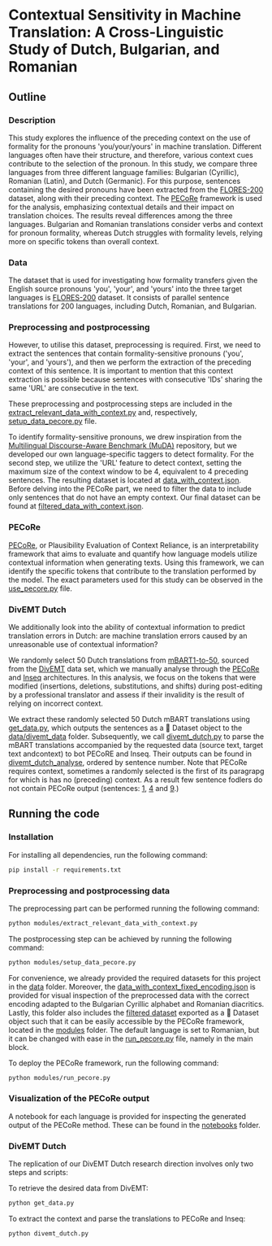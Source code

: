 # Contextual Sensitivity in Machine Translation: A Cross-Linguistic Study of Dutch, Bulgarian, and Romanian

## Outline

### Description

This study explores the influence of the preceding context on the use of formality for the pronouns 'you/your/yours' in machine translation. Different languages often have their structure, and therefore, various context cues contribute to the selection of the pronoun. In this study, we compare three languages from three different language families: Bulgarian (Cyrillic), Romanian (Latin), and Dutch (Germanic). For this purpose, sentences containing the desired pronouns have been extracted from the [FLORES-200](https://huggingface.co/datasets/facebook/flores) dataset, along with their preceding context. The [PECoRe](https://huggingface.co/spaces/gsarti/pecore) framework is used for the analysis, emphasizing contextual details and their impact on translation choices. The results reveal differences among the three languages. Bulgarian and Romanian translations consider verbs and context for pronoun formality, whereas Dutch struggles with formality levels, relying more on specific tokens than overall context.

### Data

The dataset that is used for investigating how formality transfers given the English source pronouns 'you', 'your', and 'yours' into the three target languages is [FLORES-200](https://huggingface.co/datasets/facebook/flores) dataset. It consists of parallel sentence translations for 200 languages, including Dutch, Romanian, and Bulgarian. 

### Preprocessing and postprocessing 

However, to utilise this dataset, preprocessing is required. First, we need to extract the sentences that contain formality-sensitive pronouns ('you', 'your', and 'yours'), and then we perform the extraction of the preceding context of this sentence. It is important to mention that this context extraction is possible because sentences with consecutive 'IDs' sharing the same 'URL' are consecutive in the text. 

These preprocessing and postprocessing steps are included in the [extract_relevant_data_with_context.py](modules/extract_relevant_data_with_context.py) and, respectively, [setup_data_pecore.py](modules/setup_data_pecore.py) file. 

To identify formality-sensitive pronouns, we drew inspiration from the [Multilingual Discourse-Aware Benchmark (MuDA)](https://github.com/CoderPat/MuDA) repository, but we developed our own language-specific taggers to detect formality. For the second step, we utilize the 'URL' feature to detect context, setting the maximum size of the context window to be 4, equivalent to 4 preceding sentences. The resulting dataset is located at [data_with_context.json](data/data_with_context.json). Before delving into the PECoRe part, we need to filter the data to include only sentences that do not have an empty context. Our final dataset can be found at [filtered_data_with_context.json](data/filtered_data_with_context.json).

### PECoRe 

[PECoRe](https://huggingface.co/spaces/gsarti/pecore), or Plausibility Evaluation of Context Reliance, is an interpretability framework that aims to evaluate and quantify how language models utilize contextual information when generating texts. Using this framework, we can identify the specific tokens that contribute to the translation performed by the model. The exact parameters used for this study can be observed in the [use_pecore.py](modules/use_pecore.py) file.  

### DivEMT Dutch
We additionally look into the ability of contextual information to predict translation errors in Dutch: are machine translation errors caused by an unreasonable use of contextual information?

We randomly select 50 Dutch translations from [mBART1-to-50](https://huggingface.co/facebook/mbart-large-50-one-to-many-mmt), sourced from the [DivEMT](https://huggingface.co/datasets/GroNLP/divemt) data set, which we manually analyse through the [PECoRe](https://huggingface.co/spaces/gsarti/pecore) and [Inseq](https://github.com/inseq-team/inseq) architectures. In this analysis, we focus on the tokens that were modified (insertions, deletions, substitutions, and shifts) during post-editing by a professional translator and assess if their invalidity is the result of relying on incorrect context.  

We extract these randomly selected 50 Dutch mBART translations using [get_data.py](get_data.py), which outputs the sentences as a 🤗 Dataset object to the [data/divemt_data](data/divemt_data) folder.
Subsequently, we call [divemt_dutch.py](divemt_dutch.py) to parse the mBART translations accompanied by the requested data (source text, target text andcontext) to bot PECoRE and Inseq. Their outputs can be found in [divemt_dutch_analyse](divemt_dutch_analyse), ordered by sentence number. 
Note that PECoRe requires context, sometimes a randomly selected is the first of its paragrapg for which is has no (preceding) context. As a result few sentence fodlers do not contain PECoRe output (sentences: [1](divemt_dutch_analyse/sen_1/), [4](divemt_dutch_analyse/sen_4/) and [9](divemt_dutch_analyse/sen_9/).)


## Running the code

### Installation

For installing all dependencies, run the following command:
```bash
pip install -r requirements.txt
```
### Preprocessing and postprocessing data 

The preprocessing part can be performed running the following command:
```bash
python modules/extract_relevant_data_with_context.py
```

The postprocessing step can be achieved by running the following command:
```bash
python modules/setup_data_pecore.py
```

For convenience, we already provided the required datasets for this project in the [data](data) folder. Moreover, the [data_with_context_fixed_encoding.json](data/data_with_context_fixed_encoding.json) is provided for visual inspection of the preprocessed data with the correct encoding adapted to the Bulgarian Cyrillic alphabet and Romanian diacritics. Lastly, this folder also includes the [filtered dataset](data/filtered_data_with_context) exported as a 🤗 Dataset object such that it can be easily accessible by the PECoRe framework, located in the [modules](modules) folder. The default language is set to Romanian, but it can be changed with ease in the [run_pecore.py](modules/run_pecore.py) file, namely in the main block.

To deploy the PECoRe framework, run the following command: 
```bash
python modules/run_pecore.py
```

### Visualization of the PECoRe output
A notebook for each language is provided for inspecting the generated output of the PECoRe method. These can be found in the [notebooks](notebooks) folder.

### DivEMT Dutch
The replication of our DivEMT Dutch research direction involves only two steps and scripts:

To retrieve the desired data from DivEMT:
```bash
python get_data.py
```

To extract the context and parse the translations to PECoRe and Inseq:
```bash
python divemt_dutch.py
```